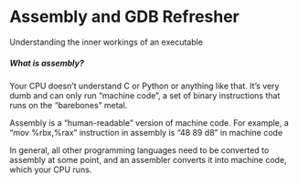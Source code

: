 # Assembly and GDB Refresher

Understanding the inner workings of an executable

##### What is assembly?

Your CPU doesn’t understand C or Python or anything like that. It’s very dumb and can only run “machine code”, a set of binary instructions that runs on the “barebones” metal.

Assembly is a “human-readable” version of machine code. For example, a “mov %rbx,%rax” instruction in assembly is “48 89 d8” in machine code

In general, all other programming languages need to be converted to assembly at some point, and an assembler converts it into machine code, which your CPU runs.

